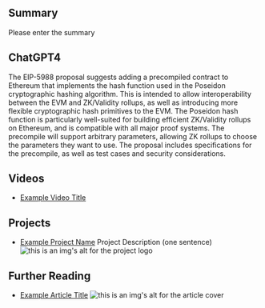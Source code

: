 ## Summary

Please enter the summary

## ChatGPT4

The EIP-5988 proposal suggests adding a precompiled contract to Ethereum that implements the hash function used in the Poseidon cryptographic hashing algorithm. This is intended to allow interoperability between the EVM and ZK/Validity rollups, as well as introducing more flexible cryptographic hash primitives to the EVM. The Poseidon hash function is particularly well-suited for building efficient ZK/Validity rollups on Ethereum, and is compatible with all major proof systems. The precompile will support arbitrary parameters, allowing ZK rollups to choose the parameters they want to use. The proposal includes specifications for the precompile, as well as test cases and security considerations.

## Videos

- [Example Video Title](https://www.youtube.com/watch?v=TDGq4aeevgY)

## Projects

- [Example Project Name](https://xxxx.xxx/xxxxx) Project Description (one sentence) ![this is an img's alt for the project logo](https://xxxx.xxx/project-logo.xxx)

## Further Reading

- [Example Article Title](https://xxxx.xxx/xxxxx) ![this is an img's alt for the article cover](https://xxxx.xxx/article-cover.xxx)
